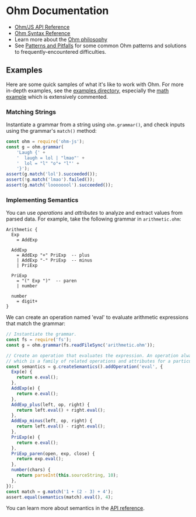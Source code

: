 # Ohm Documentation

* [Ohm/JS API Reference](./api-reference.md)
* [Ohm Syntax Reference](./syntax-reference.md)
* Learn more about the [Ohm philosophy](./philosophy.md)
* See [Patterns and Pitfalls](./patterns-and-pitfalls.md) for some common Ohm patterns and solutions to frequently-encountered difficulties.

## Examples

Here are some quick samples of what it's like to work with Ohm. For more in-depth examples, see the [examples directory](../examples/), especially the [math example](../examples/math/index.html) which is extensively commented.

### Matching Strings

Instantiate a grammar from a string using `ohm.grammar()`, and check inputs using the grammar's `match()` method:

<!-- @markscript
  // Replace 'const g' with 'var g' to allow it to redeclared.
  markscript.transformNextBlock(code => code.replace('const g', 'var g'));
-->

```js
const ohm = require('ohm-js');
const g = ohm.grammar(
    'Laugh {' +
    '  laugh = lol | "lmao"' +
    '  lol = "l" "o"+ "l"' +
    '}');
assert(g.match('lol').succeeded());
assert(!g.match('lmao').failed());
assert(g.match('loooooool').succeeded());
```

### Implementing Semantics

You can use _operations_ and _attributes_ to analyze and extract values from parsed data. For example, take the following grammar in `arithmetic.ohm`:

<!-- @markscript
  // Make sure the grammar embedded below is the same as in 'arithmetic.ohm'.
  markscript.transformNextBlock(function(code) {
    assert(code === require('fs').readFileSync('arithmetic.ohm').toString(),
           'arithmetic.ohm does not match grammar in doc');
    return '';  // Don't actually execute anything.
  });
-->

```
Arithmetic {
  Exp
    = AddExp

  AddExp
    = AddExp "+" PriExp  -- plus
    | AddExp "-" PriExp  -- minus
    | PriExp

  PriExp
    = "(" Exp ")"  -- paren
    | number

  number
    = digit+
}
```

We can create an operation named 'eval' to evaluate arithmetic expressions that match the grammar:

<!-- @markscript
  // Replace 'const g' with 'var g' to allow it to redeclared.
  markscript.transformNextBlock(code => code.replace('const g', 'var g'));
-->

```js
// Instantiate the grammar.
const fs = require('fs');
const g = ohm.grammar(fs.readFileSync('arithmetic.ohm'));

// Create an operation that evaluates the expression. An operation always belongs to a Semantics,
// which is a family of related operations and attributes for a particular grammar.
const semantics = g.createSemantics().addOperation('eval', {
  Exp(e) {
    return e.eval();
  },
  AddExp(e) {
    return e.eval();
  },
  AddExp_plus(left, op, right) {
    return left.eval() + right.eval();
  },
  AddExp_minus(left, op, right) {
    return left.eval() - right.eval();
  },
  PriExp(e) {
    return e.eval();
  },
  PriExp_paren(open, exp, close) {
    return exp.eval();
  },
  number(chars) {
    return parseInt(this.sourceString, 10);
  },
});
const match = g.match('1 + (2 - 3) + 4');
assert.equal(semantics(match).eval(), 4);
```

You can learn more about semantics in the [API reference](./api-reference.md#semantics).
